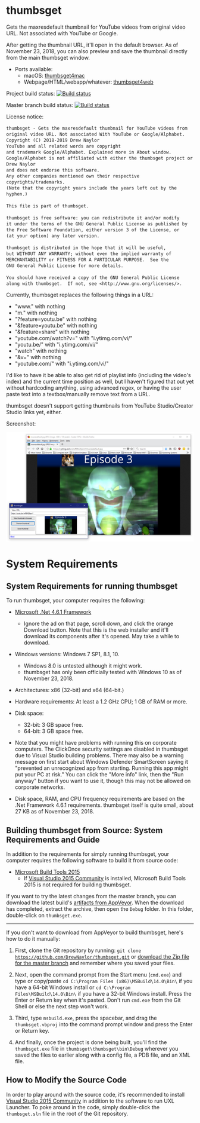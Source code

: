 # thumbsget
Gets the maxresdefault thumbnail for YouTube videos from original video URL. Not associated with YouTube or Google.

After getting the thumbnail URL, it'll open in the default browser. As of November 23, 2018, you can also preview and save the thumbnail directly from the main thumbsget window.

- Ports available:
  - macOS: [thumbsget4mac](./thumbsget4mac/)
  - Webpage/HTML/webapp/whatever: [thumbsget4web](./thumbsget4web/)

Project build status: [![Build status](https://ci.appveyor.com/api/projects/status/7ojww314fwhcyyhd?svg=true)](https://ci.appveyor.com/project/DrewNaylor/thumbsget)

Master branch build status: [![Build status](https://ci.appveyor.com/api/projects/status/7ojww314fwhcyyhd/branch/master?svg=true)](https://ci.appveyor.com/project/DrewNaylor/thumbsget/branch/master)

License notice:
```
thumbsget - Gets the maxresdefault thumbnail for YouTube videos from
original video URL. Not associated With YouTube or Google/Alphabet.
Copyright (C) 2018-2019 Drew Naylor
YouTube and all related words are copyright
and trademark Google/Alphabet. Explained more in About window.
Google/Alphabet is not affiliated with either the thumbsget project or Drew Naylor
and does not endorse this software.
Any other companies mentioned own their respective copyrights/trademarks.
(Note that the copyright years include the years left out by the hyphen.)

This file is part of thumbsget.

thumbsget is free software: you can redistribute it and/or modify
it under the terms of the GNU General Public License as published by
the Free Software Foundation, either version 3 of the License, or
(at your option) any later version.

thumbsget is distributed in the hope that it will be useful,
but WITHOUT ANY WARRANTY; without even the implied warranty of
MERCHANTABILITY or FITNESS FOR A PARTICULAR PURPOSE.  See the
GNU General Public License for more details.

You should have received a copy of the GNU General Public License
along with thumbsget.  If not, see <http://www.gnu.org/licenses/>.
```

Currently, thumbsget replaces the following things in a URL:
- "www." with nothing
- "m." with nothing
- "?feature=youtu.be" with nothing
- "&feature=youtu.be" with nothing
- "&feature=share" with nothing
- "youtube.com/watch?v=" with "i.ytimg.com/vi/"
- "youtu.be/" with "i.ytimg.com/vi/"
- "watch" with nothing
- "&v=" with nothing
- "youtube.com/" with "i.ytimg.com/vi/"

I'd like to have it be able to also get rid of playlist info (including the video's index) and the current time position as well, but I haven't figured that out yet without hardcoding anything, using advanced regex, or having the user paste text into a textbox/manually remove text from a URL.

thumbsget doesn't support getting thumbnails from YouTube Studio/Creator Studio links yet, either.

Screenshot:

![](/docs/images/thumbsget-with-thumbnail-in-firefox-and-preview.png?raw=true)

# System Requirements

## System Requirements for running thumbsget

To run thumbsget, your computer requires the following:

- [Microsoft .Net 4.6.1 Framework](https://www.microsoft.com/en-us/download/details.aspx?id=49981)

  - Ignore the ad on that page, scroll down, and click the orange Download button. Note that this is the web installer and it'll download its components after it's opened. May take a while to download.

- Windows versions: Windows 7 SP1, 8.1, 10.
  - Windows 8.0 is untested although it might work.
  - thumbsget has only been officially tested with Windows 10 as of November 23, 2018.

- Architectures: x86 (32-bit) and x64 (64-bit.)

- Hardware requirements: At least a 1.2 GHz CPU; 1 GB of RAM or more.

- Disk space:

  - 32-bit: 3 GB space free.
  - 64-bit: 3 GB space free.

- Note that you might have problems with running this on corporate computers. The ClickOnce security settings are disabled in thumbsget due to Visual Studio building problems. There may also be a warning message on first start about Windows Defender SmartScreen saying it "prevented an unrecognized app from starting. Running this app might put your PC at risk." You can click the "More info" link, then the "Run anyway" button if you want to use it, though this may not be allowed on corporate networks.

- Disk space, RAM, and CPU frequency requirements are based on the .Net Framework 4.6.1 requirements. thumbsget itself is quite small, about 27 KB as of November 23, 2018.

## Building thumbsget from Source: System Requirements and Guide

In addition to the requirements for simply running thumbsget, your computer requires the following software to build it from source code:

- [Microsoft Build Tools 2015](https://www.microsoft.com/en-us/download/details.aspx?id=48159)
  - If [Visual Studio 2015 Community](https://www.visualstudio.com/vs/older-downloads/) is installed, Microsoft Build Tools 2015 is not required for building thumbsget.

If you want to try the latest changes from the master branch, you can download the latest build's [artifacts from AppVeyor](https://ci.appveyor.com/project/DrewNaylor/thumbsget/branch/master/artifacts). When the download has completed, extract the archive, then open the `Debug` folder. In this folder, double-click on `thumbsget.exe`.

***

If you don't want to download from AppVeyor to build thumbsget, here's how to do it manually:

1. First, clone the Git repository by running: <code>git clone https://github.com/DrewNaylor/thumbsget.git</code> or [download the Zip file for the master branch](https://github.com/DrewNaylor/thumbsget/archive/master.zip) and remember where you saved your files.

2. Next, open the command prompt from the Start menu (`cmd.exe`) and type or copy/paste `cd C:\Program Files (x86)\MSBuild\14.0\Bin\` if you have a 64-bit Windows install or `cd C:\Program Files\MSBuild\14.0\Bin\` if you have a 32-bit Windows install. Press the Enter or Return key when it's pasted. Don't run `cmd.exe` from the Git Shell or else the next step won't work.

3. Third, type `msbuild.exe`, press the spacebar, and drag the `thumbsget.vbproj` into the command prompt window and press the Enter or Return key.

4. And finally, once the project is done being built, you'll find the `thumbsget.exe` file in `thumbsget\thumbsget\bin\Debug` wherever you saved the files to earlier along with a config file, a PDB file, and an XML file.

## How to Modify the Source Code

In order to play around with the source code, it's recommended to install [Visual Studio 2015 Community](https://www.visualstudio.com/vs/older-downloads/) in addition to the software to run UXL Launcher. To poke around in the code, simply double-click the `thumbsget.sln` file in the root of the Git repository.
